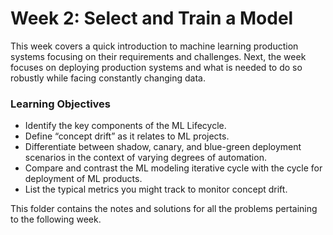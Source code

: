 # Week 2: Select and Train a Model

This week covers a quick introduction to machine learning production systems focusing on their requirements and challenges. Next, the week focuses on deploying production systems and what is needed to do so robustly while facing constantly changing data.

### Learning Objectives
- Identify the key components of the ML Lifecycle.
- Define “concept drift” as it relates to ML projects.
- Differentiate between shadow, canary, and blue-green deployment scenarios in the context of varying degrees of automation.
- Compare and contrast the ML modeling iterative cycle with the cycle for deployment of ML products.
- List the typical metrics you might track to monitor concept drift.

This folder contains the notes and solutions for all the problems pertaining to the following week. 